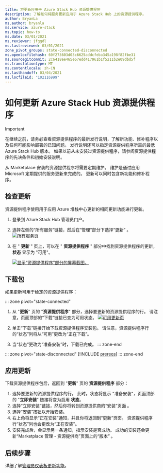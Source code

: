 ```yaml
---
title: 将更新应用于 Azure Stack Hub 资源提供程序
description: 了解如何将服务更新应用于 Azure Stack Hub 上的资源提供程序。
author: BryanLa
ms.author: bryanla
ms.service: azure-stack
ms.topic: how-to
ms.date: 03/01/2021
ms.reviewer: jfggdl
ms.lastreviewed: 03/01/2021
zone_pivot_groups: state-connected-disconnected
ms.openlocfilehash: 60f273603d03c6625addcfeba345a198f82fbe31
ms.sourcegitcommit: 2c6418ee465e67edd417961b1f5211b2e09dbd5f
ms.translationtype: MT
ms.contentlocale: zh-CN
ms.lasthandoff: 03/04/2021
ms.locfileid: "102116999"
---
```

# <a name="how-to-update-an-azure-stack-hub-resource-provider"></a>如何更新 Azure Stack Hub 资源提供程序

> [!IMPORTANT]
> 在继续之前，请务必查看资源提供程序的最新发行说明，了解新功能、修补程序以及任何可能影响部署的已知问题。 发行说明还可以指定资源提供程序所需的最低 Azure Stack Hub 版本。 如果以前从未安装过资源提供程序，请参阅资源提供程序的先决条件和初始安装说明。

从 Marketplace 安装的资源提供程序将需要定期维护。 维护是通过应用 Microsoft 定期提供的服务更新来完成的。 更新可以同时包含新功能和修补程序。  

## <a name="check-for-updates"></a>检查更新

资源提供程序使用用于应用 Azure 堆栈中心更新的相同更新功能进行更新。

1. 登录到 Azure Stack Hub 管理员门户。
2. 选择左侧的“所有服务”链接，然后在“管理”部分下选择“更新”  。
   [![所有服务页](media/resource-provider-apply-updates/1-all-services.png)](media/resource-provider-apply-updates/1-all-services.png#lightbox)

3. 在 " **更新** " 页上，可以在 " **资源提供程序** " 部分中找到资源提供程序的更新， **状态** 显示为 "可用"。

   [![显示“资源提供程序”部分的屏幕截图。](media/resource-provider-apply-updates/3-update-available.png)](media/resource-provider-apply-updates/3-update-available.png#lightbox)

## <a name="download-package"></a>下载包

如果更新可用于给定的资源提供程序：

::: zone pivot="state-connected"
1. 从 "**更新**" 页的 "**资源提供程序**" 部分，选择要更新的资源提供程序的行。 请注意，页面顶部的“下载”链接已变为可用状态。
   [![可用更新页](media/resource-provider-apply-updates/4-download.png)](media/resource-provider-apply-updates/3-update-available.png#lightbox)

2. 单击“下载”链接开始下载资源提供程序安装包。 请注意，资源提供程序行的“状态”列将从“可用”更改为“正在下载”。
3. 当“状态”更改为“准备安装”时，下载已完成。 
::: zone-end

::: zone pivot="state-disconnected" 
[!INCLUDE [prereqs](../includes/resource-provider-va-package-download-disconnected.md)]
::: zone-end

## <a name="apply-an-update"></a>应用更新

下载资源提供程序包后，返回到 "**更新**" 页的 **资源提供程序** 部分：

1. 选择要更新的资源提供程序的行。 此时，状态将显示 "准备安装"，页面顶部的 "**立即安装**" 链接将变为启用 **状态**。
2. 选择“立即安装”链接，然后你将转到资源提供商的“安装”页面 。 
3. 选择“安装”按钮以开始安装。
4. 右上角将显示“正在安装”通知，并且你将返回到“更新”页面。 资源提供程序行“状态”列也会更改为“正在安装”。
5. 安装完成后，会显示另一条通知，指示安装是否成功。 成功的安装还会更新“Marketplace 管理 - 资源提供商”页面上的“版本” 。

## <a name="next-steps"></a>后续步骤

详细了解[管理员仪表板更新功能](azure-stack-apply-updates.md)。
